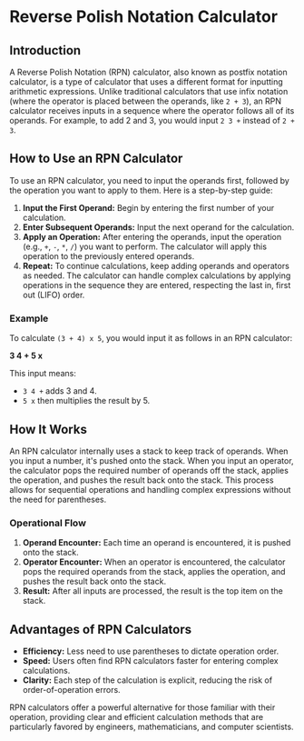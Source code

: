# Reverse Polish Notation Calculator

## Introduction

A Reverse Polish Notation (RPN) calculator, also known as postfix notation calculator, is a type of calculator that uses a different format for inputting arithmetic expressions. Unlike traditional calculators that use infix notation (where the operator is placed between the operands, like `2 + 3`), an RPN calculator receives inputs in a sequence where the operator follows all of its operands. For example, to add 2 and 3, you would input `2 3 +` instead of `2 + 3`.

## How to Use an RPN Calculator

To use an RPN calculator, you need to input the operands first, followed by the operation you want to apply to them. Here is a step-by-step guide:

1. **Input the First Operand:** Begin by entering the first number of your calculation.
2. **Enter Subsequent Operands:** Input the next operand for the calculation.
3. **Apply an Operation:** After entering the operands, input the operation (e.g., `+`, `-`, `*`, `/`) you want to perform. The calculator will apply this operation to the previously entered operands.
4. **Repeat:** To continue calculations, keep adding operands and operators as needed. The calculator can handle complex calculations by applying operations in the sequence they are entered, respecting the last in, first out (LIFO) order.

### Example

To calculate `(3 + 4) x 5`, you would input it as follows in an RPN calculator:

**3 4 + 5 x**


This input means:
- `3 4 +` adds 3 and 4.
- `5 x` then multiplies the result by 5.

## How It Works

An RPN calculator internally uses a stack to keep track of operands. When you input a number, it's pushed onto the stack. When you input an operator, the calculator pops the required number of operands off the stack, applies the operation, and pushes the result back onto the stack. This process allows for sequential operations and handling complex expressions without the need for parentheses.

### Operational Flow

1. **Operand Encounter:** Each time an operand is encountered, it is pushed onto the stack.
2. **Operator Encounter:** When an operator is encountered, the calculator pops the required operands from the stack, applies the operation, and pushes the result back onto the stack.
3. **Result:** After all inputs are processed, the result is the top item on the stack.

## Advantages of RPN Calculators

- **Efficiency:** Less need to use parentheses to dictate operation order.
- **Speed:** Users often find RPN calculators faster for entering complex calculations.
- **Clarity:** Each step of the calculation is explicit, reducing the risk of order-of-operation errors.

RPN calculators offer a powerful alternative for those familiar with their operation, providing clear and efficient calculation methods that are particularly favored by engineers, mathematicians, and computer scientists.
